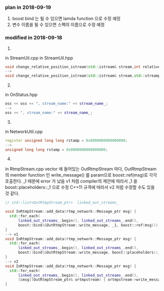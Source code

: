 ### plan in 2018-09-19
1. boost bind 는 될 수 있으면 lamda function 으로 수정 예정
2. 변수 이름을 될 수 있으면 스펙의 이름으로 수정 예정

### modified in 2018-09-18

1.
in StreamUil.cpp 
in StreamUil.hpp
```cpp
void change_relative_position_istream(std::istream& stream,int relative_position) 
-->
void change_relative_position_istream(std::istream& stream,std::streampos relative_position)
```
2.
in OnStatus.hpp
```cpp
oss << oss << ", stream_name:" << stream_name_;
-->
oss << ", stream_name:" << stream_name_;
```
3.
in NetworkUtil.cpp
```cpp
register unsigned long long rstamp = 0x0000000000000000;
-->
unsigned long long rstamp = 0x0000000000000000;
```
4.
in RtmpStream.cpp
vector 에 들어있는 OutRtmpStream 마다, OutRtmpStream 의 member function 인 write_message() 를 param으로 boost::ref(msg)로 각각 호출한다. _1 때문에 error 가 났음
v1 처럼 compiler의 제안에 따라서 _1 을 boost::placeholders::_1 으로 수정
C++11 규격에 따라서 v2 처럼 수정할 수도 있을 것 같다.
```cpp
// std::list<OutRtmpStream_ptr>  linked_out_streams_ 

void InRtmpStream::add_data(rtmp_network::Message_ptr msg) {
  std::for_each(
      linked_out_streams_.begin(), linked_out_streams_.end(),
      boost::bind(&OutRtmpStream::write_message, _1, boost::ref(msg)));
}
--> v1
void InRtmpStream::add_data(rtmp_network::Message_ptr msg) {
  std::for_each(
      linked_out_streams_.begin(), linked_out_streams_.end(),
      boost::bind(&OutRtmpStream::write_message, boost::placeholders::_1, boost::ref(msg)));
}
--> v2
void InRtmpStream::add_data(rtmp_network::Message_ptr msg) {
  std::for_each(
      linked_out_streams_.begin(), linked_out_streams_.end(),
      [&msg](OutRtmpStream_ptr& ortmpstream) { ortmpstream->write_message(msg); } );
}

```